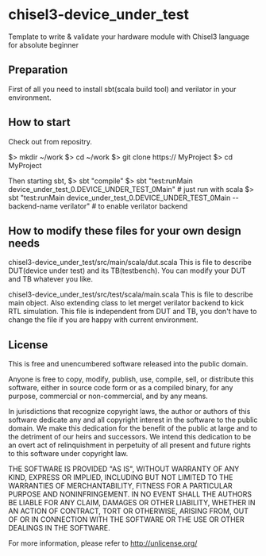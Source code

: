 # chisel3-device_under_test
Template to write &amp; validate your hardware module with Chisel3 language for absolute beginner

## Preparation

First of all you need to install sbt(scala build tool) and verilator in your environment.

## How to start

Check out from repositry. 

$> mkdir ~/work
$> cd ~/work
$> git clone https:// MyProject
$> cd MyProject

Then starting sbt,
$> sbt "compile"
$> sbt "test:runMain device_under_test_0.DEVICE_UNDER_TEST_0Main" # just run with scala
$> sbt "test:runMain device_under_test_0.DEVICE_UNDER_TEST_0Main --backend-name verilator" # to enable verilator backend

## How to modify these files for your own design needs
 
 chisel3-device_under_test/src/main/scala/dut.scala
 This is file to describe DUT(device under test) and its TB(testbench). You can modify your DUT and TB whatever you like.

 chisel3-device_under_test/src/test/scala/main.scala
 This is file to describe main object. Also extending class to let merget verilator backend to kick RTL simulation. This file is independent from DUT and TB, you don't have to change the file if you are happy with current environment.



## License

This is free and unencumbered software released into the public domain.

Anyone is free to copy, modify, publish, use, compile, sell, or distribute this software, either in source code form or as a compiled binary, for any purpose, commercial or non-commercial, and by any means.

In jurisdictions that recognize copyright laws, the author or authors of this software dedicate any and all copyright interest in the software to the public domain. We make this dedication for the benefit of the public at large and to the detriment of our heirs and successors. We intend this dedication to be an overt act of relinquishment in perpetuity of all present and future rights to this software under copyright law.

THE SOFTWARE IS PROVIDED "AS IS", WITHOUT WARRANTY OF ANY KIND, EXPRESS OR IMPLIED, INCLUDING BUT NOT LIMITED TO THE WARRANTIES OF MERCHANTABILITY, FITNESS FOR A PARTICULAR PURPOSE AND NONINFRINGEMENT. IN NO EVENT SHALL THE AUTHORS BE LIABLE FOR ANY CLAIM, DAMAGES OR OTHER LIABILITY, WHETHER IN AN ACTION OF CONTRACT, TORT OR OTHERWISE, ARISING FROM, OUT OF OR IN CONNECTION WITH THE SOFTWARE OR THE USE OR OTHER DEALINGS IN THE SOFTWARE.

For more information, please refer to http://unlicense.org/
